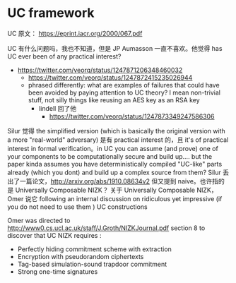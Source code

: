 # UC framework

UC 原文： https://eprint.iacr.org/2000/067.pdf

UC 有什么问题吗，我也不知道，但是 JP Aumasson 一直不喜欢。他觉得 has UC ever been of any practical interest?

+ https://twitter.com/veorq/status/1247871206348460032
    + https://twitter.com/veorq/status/1247872415235026944
    + phrased differently: what are examples of failures that could have been avoided by paying attention to UC theory? I mean non-trivial stuff, not silly things like reusing an AES key as an RSA key
        * lindell 回了他
            - https://twitter.com/veorq/status/1247873349247586306

Silur 觉得 the simplified version (which is basically the original version with a more "real-world" adversary) 是有 practical interest 的，且 it's of practical interest in formal verification。in UC you can assume (and prove) one of your components to be computationally secure and build up.... but the paper kinda assumes you have deterministically compiled "UC-like" parts already (which you dont) and build up a complex source from them? Silur 丢出了一篇论文，http://arxiv.org/abs/1910.08634v2 但又提到 naive。也许指的是 Universally Composable NIZK？
关于 Universally Composable NIZK， Omer 说它 following an internal discussion  on ridiculous yet impressive (if you do not need to use them ) UC constructions 

Omer was directed to http://www0.cs.ucl.ac.uk/staff/J.Groth/NIZKJournal.pdf section 8 to discover that UC NIZK requires :  
- Perfectly hiding commitment scheme with extraction
- Encryption with pseudorandom ciphertexts
- Tag-based simulation-sound trapdoor commitment
- Strong one-time signatures